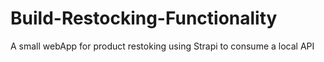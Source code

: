 # Build-Restocking-Functionality
 A small webApp for product restoking using Strapi to consume a local API
